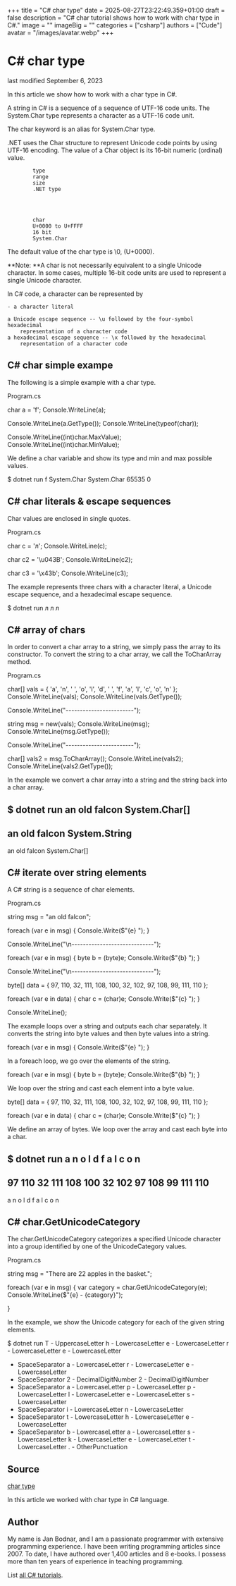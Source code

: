 +++
title = "C# char type"
date = 2025-08-27T23:22:49.359+01:00
draft = false
description = "C# char tutorial shows how to work with char type in C#."
image = ""
imageBig = ""
categories = ["csharp"]
authors = ["Cude"]
avatar = "/images/avatar.webp"
+++

# C# char type

last modified September 6, 2023

 

In this article we show how to work with a char type in C#.

A string in C# is a sequence of a sequence of UTF-16 code units. The
System.Char type represents a character as a UTF-16 code unit.

The char keyword is an alias for System.Char type.

.NET uses the Char structure to represent Unicode code points by
using UTF-16 encoding. The value of a Char object is its 16-bit
numeric (ordinal) value.

    
        
            type
            range
            size
            .NET type
        
    
    
        
            char
            U+0000 to U+FFFF
            16 bit
            System.Char
        
    

The default value of the char type is \0, (U+0000).

**Note: **A char is not necessarily equivalent to a single Unicode
character. In some cases, multiple 16-bit code units are used to represent a
single Unicode character.

In C# code, a character can be represented by

    - a character literal

    a Unicode escape sequence -- \u followed by the four-symbol hexadecimal 
        representation of a character code
    a hexadecimal escape sequence -- \x followed by the hexadecimal 
        representation of a character code

## C# char simple exampe

The following is a simple example with a char type.

Program.cs
  

char a = 'f';
Console.WriteLine(a);

Console.WriteLine(a.GetType());
Console.WriteLine(typeof(char));

Console.WriteLine((int)char.MaxValue);
Console.WriteLine((int)char.MinValue);

We define a char variable and show its type and min and max possible values.

$ dotnet run
f
System.Char
System.Char
65535
0

## C# char literals &amp; escape sequences

Char values are enclosed in single quotes.

Program.cs
  

char c = 'л';
Console.WriteLine(c);

char c2 = '\u043B';
Console.WriteLine(c2);

char c3 = '\x43b';
Console.WriteLine(c3);

The example represents three chars with a character literal, a Unicode escape
sequence, and a hexadecimal escape sequence.

$ dotnet run
л
л
л

## C# array of chars

In order to convert a char array to a string, we simply pass the array to its
constructor. To convert the string to a char array, we call the
ToCharArray method.

Program.cs
  

char[] vals = { 'a', 'n', ' ', 'o', 'l', 'd', ' ', 'f', 'a', 'l', 'c', 'o', 'n' };
Console.WriteLine(vals);
Console.WriteLine(vals.GetType());

Console.WriteLine("------------------------");

string msg = new(vals);
Console.WriteLine(msg);
Console.WriteLine(msg.GetType());

Console.WriteLine("------------------------");

char[] vals2 = msg.ToCharArray();
Console.WriteLine(vals2);
Console.WriteLine(vals2.GetType());

In the example we convert a char array into a string and the string back into a
char array.

$ dotnet run
an old falcon
System.Char[]
------------------------
an old falcon
System.String
------------------------
an old falcon
System.Char[]

## C# iterate over string elements

A C# string is a sequence of char elements.

Program.cs
  

string msg = "an old falcon";

foreach (var e in msg)
{
    Console.Write($"{e} ");
}

Console.WriteLine("\n-----------------------------");

foreach (var e in msg)
{
    byte b = (byte)e;
    Console.Write($"{b} ");
}

Console.WriteLine("\n-----------------------------");

byte[] data = { 97, 110, 32, 111, 108, 100, 32, 102, 97, 108, 99, 111, 110 };

foreach (var e in data)
{
    char c = (char)e;
    Console.Write($"{c} ");
}

Console.WriteLine();

The example loops over a string and outputs each char separately. It converts
the string into byte values and then byte values into a string.

foreach (var e in msg)
{
    Console.Write($"{e} ");
}

In a foreach loop, we go over the elements of the string.

foreach (var e in msg)
{
    byte b = (byte)e;
    Console.Write($"{b} ");
}

We loop over the string and cast each element into a byte value.

byte[] data = { 97, 110, 32, 111, 108, 100, 32, 102, 97, 108, 99, 111, 110 };

foreach (var e in data)
{
    char c = (char)e;
    Console.Write($"{c} ");
}

We define an array of bytes. We loop over the array and cast each byte into a
char.

$ dotnet run
a n   o l d   f a l c o n
-----------------------------
97 110 32 111 108 100 32 102 97 108 99 111 110
-----------------------------
a n   o l d   f a l c o n

## C# char.GetUnicodeCategory

The char.GetUnicodeCategory categorizes a specified Unicode
character into a group identified by one of the UnicodeCategory values.

Program.cs
  

string msg = "There are 22 apples in the basket.";

foreach (var e in msg)
{
    var category = char.GetUnicodeCategory(e);
    Console.WriteLine($"{e} - {category}");

}

In the example, we show the Unicode category for each of the given string
elements.

$ dotnet run
T - UppercaseLetter
h - LowercaseLetter
e - LowercaseLetter
r - LowercaseLetter
e - LowercaseLetter
  - SpaceSeparator
a - LowercaseLetter
r - LowercaseLetter
e - LowercaseLetter
  - SpaceSeparator
2 - DecimalDigitNumber
2 - DecimalDigitNumber
  - SpaceSeparator
a - LowercaseLetter
p - LowercaseLetter
p - LowercaseLetter
l - LowercaseLetter
e - LowercaseLetter
s - LowercaseLetter
  - SpaceSeparator
i - LowercaseLetter
n - LowercaseLetter
  - SpaceSeparator
t - LowercaseLetter
h - LowercaseLetter
e - LowercaseLetter
  - SpaceSeparator
b - LowercaseLetter
a - LowercaseLetter
s - LowercaseLetter
k - LowercaseLetter
e - LowercaseLetter
t - LowercaseLetter
. - OtherPunctuation

## Source

[char type](https://learn.microsoft.com/en-us/dotnet/csharp/language-reference/builtin-types/char)

In this article we worked with char type in C# language.

## Author

My name is Jan Bodnar, and I am a passionate programmer with extensive
programming experience. I have been writing programming articles since 2007.
To date, I have authored over 1,400 articles and 8 e-books. I possess more
than ten years of experience in teaching programming.

List [all C# tutorials](/csharp/).